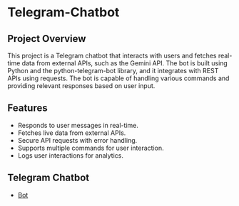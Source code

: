 # Telegram-Chatbot
## Project Overview
This project is a Telegram chatbot that interacts with users and fetches real-time data from external APIs, such as the Gemini API. The bot is built using Python and the python-telegram-bot library, and it integrates with REST APIs using requests. The bot is capable of handling various commands and providing relevant responses based on user input.

## Features
- Responds to user messages in real-time.
- Fetches live data from external APIs.
- Secure API requests with error handling.
- Supports multiple commands for user interaction.
- Logs user interactions for analytics.

## Telegram Chatbot
- <a href="t.me/Gemini1304_bot.">Bot</a>
